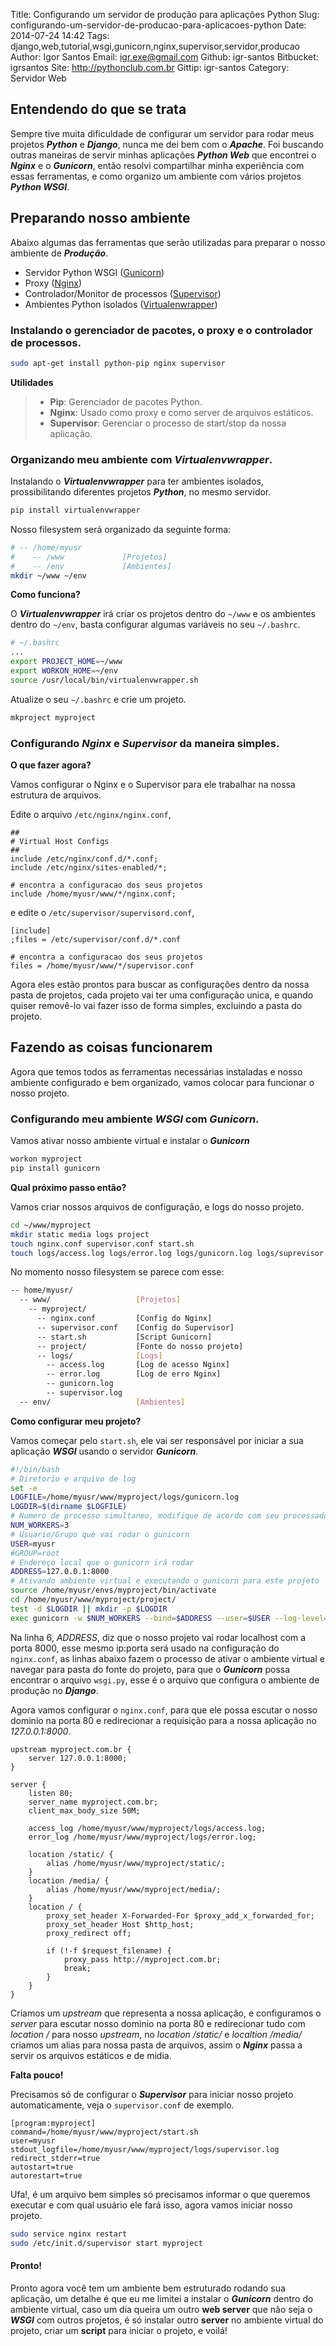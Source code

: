 Title: Configurando um servidor de produção para aplicações Python
Slug: configurando-um-servidor-de-producao-para-aplicacoes-python
Date: 2014-07-24 14:42
Tags: django,web,tutorial,wsgi,gunicorn,nginx,supervisor,servidor,producao
Author: Igor Santos
Email:  igr.exe@gmail.com
Github: igr-santos
Bitbucket: igrsantos
Site: http://pythonclub.com.br
Gittip: igr-santos
Category: Servidor Web


## Entendendo do que se trata
Sempre tive muita dificuldade de configurar um servidor para rodar meus projetos ***Python*** e ***Django***, nunca me dei bem com o ***Apache***. Foi buscando outras maneiras de servir minhas aplicações ***Python Web*** que encontrei o ***Nginx*** e o ***Gunicorn***, então resolvi compartilhar minha experiência com essas ferramentas, e como organizo um ambiente com vários projetos ***Python WSGI***.


## Preparando nosso ambiente
Abaixo algumas das ferramentas que serão utilizadas para preparar o nosso ambiente de ***Produção***.

- Servidor Python WSGI ([Gunicorn](http://docs.gunicorn.org/en/19.0/))
- Proxy ([Nginx](http://nginx.org/en/docs/))
- Controlador/Monitor de processos ([Supervisor](http://supervisord.org/))
- Ambientes Python isolados ([Virtualenwrapper](http://virtualenvwrapper.readthedocs.org/en/latest/))

### Instalando o gerenciador de pacotes, o proxy e o controlador de processos.

```bash
sudo apt-get install python-pip nginx supervisor
```

**Utilidades**
> - **Pip**: Gerenciador de pacotes Python.
> - **Nginx**: Usado como proxy e como server de arquivos estáticos.
> - **Supervisor**: Gerenciar o processo de start/stop da nossa aplicação.

### Organizando meu ambiente com ***Virtualenvwrapper***.

Instalando o ***Virtualenvwrapper*** para ter ambientes isolados, prossibilitando diferentes projetos ***Python***, no mesmo servidor.

```bash
pip install virtualenvwrapper
```

Nosso filesystem será organizado da seguinte forma:

```bash
# -- /home/myusr
#    -- /www             [Projetos]
#    -- /env             [Ambientes]
mkdir ~/www ~/env
```

**Como funciona?**

O ***Virtualenvwrapper*** irá criar os projetos dentro do `~/www` e os ambientes dentro do `~/env`, basta configurar algumas variáveis no seu `~/.bashrc`.

```bash
# ~/.bashrc
...
export PROJECT_HOME=~/www
export WORKON_HOME=~/env
source /usr/local/bin/virtualenvwrapper.sh

```

Atualize o seu `~/.bashrc` e crie um projeto.

```bash
mkproject myproject
```

### Configurando ***Nginx*** e ***Supervisor*** da maneira simples.

**O que fazer agora?**

Vamos configurar o Nginx e o Supervisor para ele trabalhar na nossa estrutura de arquivos.

Edite o arquivo `/etc/nginx/nginx.conf`,

```
##
# Virtual Host Configs
##
include /etc/nginx/conf.d/*.conf;
include /etc/nginx/sites-enabled/*;

# encontra a configuracao dos seus projetos
include /home/myusr/www/*/nginx.conf;
```

e edite o `/etc/supervisor/supervisord.conf`,

```
[include]
;files = /etc/supervisor/conf.d/*.conf

# encontra a configuracao dos seus projetos
files = /home/myusr/www/*/supervisor.conf
```

Agora eles estão prontos para buscar as configurações dentro da nossa pasta de projetos, cada projeto vai ter uma configuração unica, e quando quiser removê-lo vai fazer isso de forma simples, excluindo a pasta do projeto.



## Fazendo as coisas funcionarem
Agora que temos todos as ferramentas necessárias instaladas e nosso ambiente configurado e bem organizado, vamos colocar para funcionar o nosso projeto.

### Configurando meu ambiente ***WSGI*** com ***Gunicorn***.

Vamos ativar nosso ambiente virtual e instalar o ***Gunicorn***

```bash
workon myproject
pip install gunicorn
```

**Qual próximo passo então?**

Vamos criar nossos arquivos de configuração, e logs do nosso projeto.

```bash
cd ~/www/myproject
mkdir static media logs project
touch nginx.conf supervisor.conf start.sh
touch logs/access.log logs/error.log logs/gunicorn.log logs/suprevisor.log
```

No momento nosso filesystem se parece com esse:

```bash
-- home/myusr/
  -- www/                   [Projetos]
    -- myproject/
      -- nginx.conf         [Config do Nginx]
      -- supervisor.conf    [Config do Supervisor]
      -- start.sh           [Script Gunicorn]
      -- project/           [Fonte do nosso projeto]
      -- logs/              [Logs]
        -- access.log       [Log de acesso Nginx]
        -- error.log        [Log de erro Nginx]
        -- gunicorn.log
        -- supervisor.log
  -- env/                   [Ambientes]
```

**Como configurar meu projeto?**

Vamos começar pelo `start.sh`, ele vai ser responsável por iniciar a sua aplicação ***WSGI*** usando o servidor ***Gunicorn***.

```bash
#!/bin/bash
# Diretorio e arquivo de log
set -e
LOGFILE=/home/myusr/www/myproject/logs/gunicorn.log
LOGDIR=$(dirname $LOGFILE)
# Numero de processo simultaneo, modifique de acordo com seu processador
NUM_WORKERS=3
# Usuario/Grupo que vai rodar o gunicorn
USER=myusr
#GROUP=root
# Endereço local que o gunicorn irá rodar
ADDRESS=127.0.0.1:8000
# Ativando ambiente virtual e executando o gunicorn para este projeto
source /home/myusr/envs/myproject/bin/activate
cd /home/myusr/www/myproject/project/
test -d $LOGDIR || mkdir -p $LOGDIR
exec gunicorn -w $NUM_WORKERS --bind=$ADDRESS --user=$USER --log-level=debug --log-file=$LOGFILE 2>>$LOGFILE myproject.wsgi:application
```

Na linha 6, *ADDRESS*, diz que o nosso projeto vai rodar localhost com a porta 8000, esse mesmo ip:porta será usado na configuração do `nginx.conf`, as linhas abaixo fazem o processo de ativar o ambiente virtual e navegar para pasta do fonte do projeto, para que o ***Gunicorn*** possa encontrar o arquivo `wsgi.py`, esse é o arquivo que configura o ambiente de produção no ***Django***.

Agora vamos configurar o `nginx.conf`, para que ele possa escutar o nosso dominio na porta 80 e redirecionar a requisição para a nossa aplicação no *127.0.0.1:8000*.

```
upstream myproject.com.br {
    server 127.0.0.1:8000;
}

server {
    listen 80;
    server_name myproject.com.br;
    client_max_body_size 50M;

    access_log /home/myusr/www/myproject/logs/access.log;
    error_log /home/myusr/www/myproject/logs/error.log;

    location /static/ {
        alias /home/myusr/www/myproject/static/;
    }
    location /media/ {
        alias /home/myusr/www/myproject/media/;
    }
    location / {
        proxy_set_header X-Forwarded-For $proxy_add_x_forwarded_for;
        proxy_set_header Host $http_host;
        proxy_redirect off;

        if (!-f $request_filename) {
            proxy_pass http://myproject.com.br;
            break;
        }
    }
}
```

Criamos um *upstream* que representa a nossa aplicação, e configuramos o *server* para escutar nosso dominio na porta 80 e redirecionar tudo com *location /* para nosso *upstream*, no *location /static/* e *localtion /media/* criamos um alias para nossa pasta de arquivos, assim o ***Nginx*** passa a servir os arquivos estáticos e de midia.

**Falta pouco!**

Precisamos só de configurar o ***Supervisor*** para iniciar nosso projeto automaticamente, veja o `supervisor.conf` de exemplo.

```
[program:myproject]
command=/home/myusr/www/myproject/start.sh
user=myusr
stdout_logfile=/home/myusr/www/myproject/logs/supervisor.log
redirect_stderr=true
autostart=true
autorestart=true
```

Ufa!, é um arquivo bem simples só precisamos informar o que queremos executar e com qual usuário ele fará isso, agora vamos iniciar nosso projeto.

```bash
sudo service nginx restart
sudo /etc/init.d/supervisor start myproject
```

#### Pronto!
Pronto agora você tem um ambiente bem estruturado rodando sua aplicação, um detalhe é que eu me limitei a instalar o ***Gunicorn*** dentro do ambiente virtual, caso um dia queira um outro **web server** que não seja o ***WSGI*** com outros projetos, é só instalar outro **server** no ambiente virtual do projeto, criar um **script** para iniciar o projeto, e voilá!
